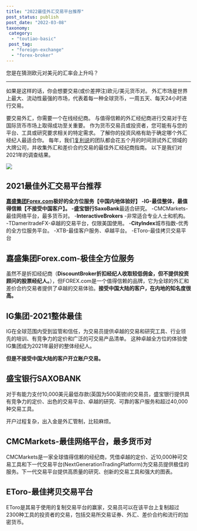 ```yaml
---
title: "2022最佳外汇交易平台推荐"
post_status: publish
post_date: "2022-03-08"
taxonomy:
 category: 
  - "toutiao-basic"
 post_tag: 
  - "foreign-exchange"
  - "forex-broker"
---
```


您是在猜测欧元对美元的汇率会上升吗？

* * *

如果是这样的话，你会想要交易(或价差押注)欧元/美元货币对。 外汇市场是世界上最大、流动性最强的市场，代表着每一种全球货币，一周五天、每天24小时进行交易。

要交易外汇，你需要一个在线经纪商。 与值得信赖的外汇经纪商进行交易对于在国际货币市场上取得成功至关重要。 作为货币交易员或投资者，您可能有与您的平台、工具或研究要求相关的特定需求。 了解你的投资风格有助于确定哪个外汇经纪人最适合你。 每年，我们[复利说](https://funstoutiao.com)的团队都会花五个月的时间测试外汇领域的大牌公司，并收集外汇和差价合约交易的最佳外汇经纪商指南。 以下是我们对2021年的调查结果。

[![](https://testingcf.jsdelivr.net/gh/jarlin8/img@main/imgHD/1645540455270Quicker_easy.png)](https://www.ifttt.fun/forexcom)

## 2021最佳外汇交易平台推荐

**[嘉盛集团Forex.com](https://we.laowei8.com/go/forexcomchina)**极好的全方位服务【中国内地体验好】 -IG-最佳整体，最值得信赖【不接受中国客户】。 -盛宝银行**SaxoBank**最适合研究。 -CMCMarkets-最佳网络平台，最多货币对。 -**InteractiveBrokers** -非常适合专业人士和机构。 -TDameritradeFX-卓越的交易平台，仅限美国使用。 -**CityIndex**城市指数-优秀的全方位服务平台。 -XTB-最佳客户服务、卓越平台。 -EToro-最佳拷贝交易平台

## 嘉盛集团Forex.com-极佳全方位服务

虽然不是折扣经纪商（**DiscountBroker折扣经纪人收取较低佣金，但不提供投资顾问的股票经纪人。**），但FOREX.com是一个值得信赖的品牌，它为全球的外汇和差价合约交易者提供了卓越的交易体验。**接受中国大陆的客户，在内地的知名度很高。**

## IG集团-2021整体最佳

IG在全球范围内受到监管和信任，为交易员提供卓越的交易和研究工具、行业领先的培训、有竞争力的定价和广泛的可交易产品清单。 这种卓越全方位的体验使IG集团成为2021年最好的整体经纪人。

**但是不接受中国大陆的客户开立账户交易。**

## 盛宝银行SAXOBANK

对于有能力支付10,000美元最低存款(英国为500英镑)的交易员，盛宝银行提供具有竞争力的定价、出色的交易平台、卓越的研究、可靠的客户服务和超过40,000种交易工具。

开户过程复杂，出入金是外汇管制，比较麻烦。

## CMCMarkets-最佳网络平台，最多货币对

CMCMarkets是一家全球值得信赖的经纪商，凭借卓越的定价、近10,000种可交易工具和下一代交易平台(NextGenerationTradingPlatform)为交易员提供极佳的服务。下一代交易平台提供高质量的研究、创新的交易工具和强大的图表。

## EToro-最佳拷贝交易平台

EToro是其易于使用的复制交易平台的赢家，交易员可以在该平台上复制超过2300种工具的投资者的交易，包括交易所交易证券、外汇、差价合约和流行的加密货币。
